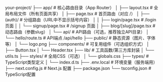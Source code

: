 your-project/
├── app/                    # 核心路由目录（App Router）
│   ├── layout.tsx          # 全局布局文件（所有页面共享）
│   ├── page.tsx            # 首页路由（对应 /）
│   ├── (auth)/             # 分组路由（URL中不显示括号内容）
│   │   ├── login/page.tsx  # /login 页面
│   │   └── signup/page.tsx # /signup 页面
│   ├── blog/[slug]/page.tsx # 动态路由（参数slug）
│   └── api/                # API路由（可选，推荐独立API目录）
│       └── hello/route.ts  # API端点 /api/hello
├── public/                 # 静态资源（图片、字体等）
│   └── logo.png
├── components/             # 可复用组件（可选组织方式）
│   ├── Button.tsx
│   └── Header.tsx
├── lib/                    # 工具函数/第三方库封装
│   └── utils.ts
├── styles/                 # 全局CSS（可选）
│   └── globals.css
├── types/                  # TypeScript类型定义
│   └── index.d.ts
├── .env.local              # 环境变量（服务端用）
├── next.config.js          # Next.js 配置
├── package.json
└── tsconfig.json           # TypeScript配置